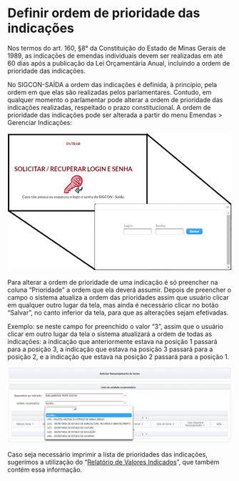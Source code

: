 # Definir ordem de prioridade das indicações

Nos termos do art. 160, §8° da Constituição do Estado de Minas Gerais de 1989, as indicações de emendas individuais devem ser realizadas em até 60 dias após a publicação da Lei Orçamentária Anual, incluindo a ordem de prioridade das indicações.

No SIGCON-SAÍDA a ordem das indicações é definida, à princípio, pela ordem em que elas são realizadas pelos parlamentares. Contudo, em qualquer momento o parlamentar pode alterar a ordem de prioridade das indicações realizadas, respeitado o prazo constitucional. A ordem de prioridade das indicações pode ser alterada a partir do menu Emendas &gt; Gerenciar Indicações:

![](../.gitbook/assets/0%20%2822%29.png)

Para alterar a ordem de prioridade de uma indicação é só preencher na coluna “Prioridade” a ordem que ela deverá assumir. Depois de preencher o campo o sistema atualiza a ordem das prioridades assim que usuário clicar em qualquer outro lugar da tela, mas ainda é necessário clicar no botão “Salvar”, no canto inferior da tela, para que as alterações sejam efetivadas.

Exemplo: se neste campo for preenchido o valor “3”, assim que o usuário clicar em outro lugar da tela o sistema atualizará a ordem de todas as indicações: a indicação que anteriormente estava na posição 1 passará para a posição 3, a indicação que estava na posição 3 passará para a posição 2, e a indicação que estava na posição 2 passará para a posição 1.

![](../.gitbook/assets/1%20%2816%29.png)

Caso seja necessário imprimir a lista de prioridades das indicações, sugerimos a utilização do “[Relatório de Valores Indicados]()”, que também contém essa informação.

